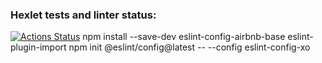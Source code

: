 ### Hexlet tests and linter status:
[![Actions Status](https://github.com/oliverandres15/fullstack-javascript-project-98/actions/workflows/hexlet-check.yml/badge.svg)](https://github.com/oliverandres15/fullstack-javascript-project-98/actions)
npm install --save-dev eslint-config-airbnb-base eslint-plugin-import
npm init @eslint/config@latest -- --config eslint-config-xo